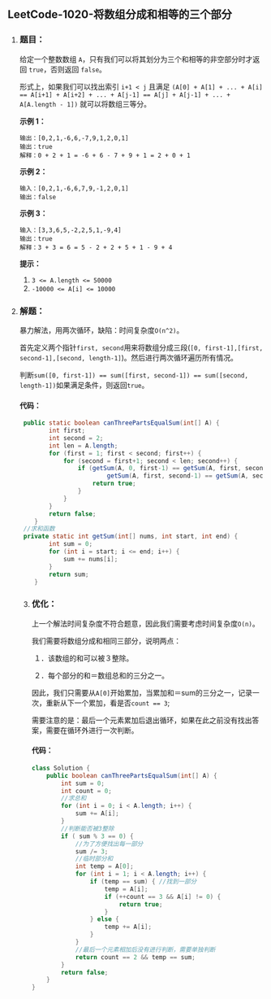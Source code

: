 ## LeetCode-1020-将数组分成和相等的三个部分

1. ### 题目：

   给定一个整数数组 `A`，只有我们可以将其划分为三个和相等的非空部分时才返回 `true`，否则返回 `false`。

   形式上，如果我们可以找出索引 `i+1 < j` 且满足 `(A[0] + A[1] + ... + A[i] == A[i+1] + A[i+2] + ... + A[j-1] == A[j] + A[j-1] + ... + A[A.length - 1])` 就可以将数组三等分。

   

   **示例 1：**

   ```
   输出：[0,2,1,-6,6,-7,9,1,2,0,1]
   输出：true
   解释：0 + 2 + 1 = -6 + 6 - 7 + 9 + 1 = 2 + 0 + 1
   ```

   **示例 2：**

   ```
   输入：[0,2,1,-6,6,7,9,-1,2,0,1]
   输出：false
   ```

   **示例 3：**

   ```
   输入：[3,3,6,5,-2,2,5,1,-9,4]
   输出：true
   解释：3 + 3 = 6 = 5 - 2 + 2 + 5 + 1 - 9 + 4
   ```

    

   **提示：**

   1. `3 <= A.length <= 50000`
   2. `-10000 <= A[i] <= 10000`

2. ### 解题：

   暴力解法，用两次循环，缺陷：时间复杂度`O(n^2)`。

   首先定义两个指针`first, second`用来将数组分成三段(`[0, first-1],[first, second-1],[second, length-1]`)。然后进行两次循环遍历所有情况。

   判断`sum([0, first-1]) == sum([first, second-1]) == sum([second, length-1])`如果满足条件，则返回`true`。

   #### 代码：

   ```java
   	public static boolean canThreePartsEqualSum(int[] A) {
           int first;
           int second = 2;
           int len = A.length;
           for (first = 1; first < second; first++) {
               for (second = first+1; second < len; second++) {
                   if (getSum(A, 0, first-1) == getSum(A, first, second-1) &&
                           getSum(A, first, second-1) == getSum(A, second, len-1)) {
                       return true;
                   }
               }
           }
           return false;
       }
   	//求和函数
   	private static int getSum(int[] nums, int start, int end) {
           int sum = 0;
           for (int i = start; i <= end; i++) {
               sum += nums[i];
           }
           return sum;
       }
   ```

   3. ### 优化：

      上一个解法时间复杂度不符合题意，因此我们需要考虑时间复杂度`O(n)`。

      我们需要将数组分成和相同三部分，说明两点：

      ​	１．该数组的和可以被３整除。

      ​	２．每个部分的和＝数组总和的三分之一。

      因此，我们只需要从`A[0]`开始累加，当累加和＝sum的三分之一，记录一次，重新从下一个累加，看是否`count == 3`;

      需要注意的是：最后一个元素累加后退出循环，如果在此之前没有找出答案，需要在循环外进行一次判断。

      #### 代码：

      ```java
      class Solution {
          public boolean canThreePartsEqualSum(int[] A) {
              int sum = 0;
              int count = 0;
              //求总和
              for (int i = 0; i < A.length; i++) {
                  sum += A[i]; 
              }
              //判断能否被3整除
              if ( sum % 3 == 0) {
                  //为了方便找出每一部分
                  sum /= 3;
                  //临时部分和
                  int temp = A[0];
                  for (int i = 1; i < A.length; i++) {
                      if (temp == sum) { //找到一部分
                          temp = A[i];
                          if (++count == 3 && A[i] != 0) {
                              return true;                        
                          }
                      } else {
                          temp += A[i];
                      }
                  }
                  //最后一个元素相加后没有进行判断，需要单独判断
                  return count == 2 && temp == sum;
              }
              return false;
          }
      }
      ```

      